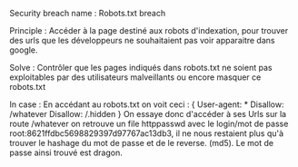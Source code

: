 Security breach name 	: Robots.txt breach

Principle 				: Accéder à la page destiné aux robots d'indexation, pour trouver des urls que les développeurs ne souhaitaient pas voir apparaitre dans google.

Solve 					: Contrôler que les pages indiqués dans robots.txt ne soient pas exploitables par des utilisateurs malveillants ou encore masquer ce robots.txt

In case 				: En accédant au robots.txt on voit ceci : 
						{
							User-agent: *
							Disallow: /whatever
							Disallow: /.hidden
						}
						On essaye donc d'accéder à ses Urls sur la route /whatever on retrouve un file httppasswd avec le login/mot de passe root:8621ffdbc5698829397d97767ac13db3,
						il ne nous restaient plus qu'à trouver le hashage du mot de passe et de le reverse. (md5). Le mot de passe ainsi trouvé est dragon.